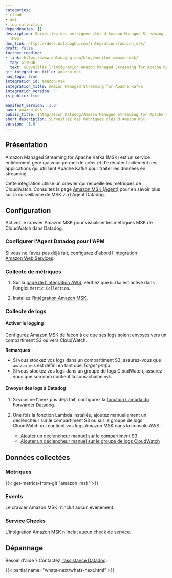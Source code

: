 ```yaml
---
categories:
- cloud
- aws
- log collection
dependencies: []
description: Surveillez des métriques clés d'Amazon Managed Streaming for Apache Kafka
  (MSK).
doc_link: https://docs.datadoghq.com/integrations/amazon_msk/
draft: false
further_reading:
- link: https://www.datadoghq.com/blog/monitor-amazon-msk/
  tag: GitHub
  text: Surveiller l'intégration Amazon Managed Streaming for Apache Kafka avec Datadog
git_integration_title: amazon_msk
has_logo: true
integration_id: amazon-msk
integration_title: Amazon Managed Streaming for Apache Kafka
integration_version: ''
is_public: true

manifest_version: '1.0'
name: amazon_msk
public_title: Intégration Datadog/Amazon Managed Streaming for Apache Kafka
short_description: Surveillez des métriques clés d'Amazon MSK.
version: '1.0'
---
```


## Présentation

Amazon Managed Streaming for Apache Kafka (MSK) est un service entièrement géré qui vous permet de créer et d'exécuter facilement des applications qui utilisent Apache Kafka pour traiter les données en streaming.

Cette intégration utilise un crawler qui recueille les métriques de CloudWatch. Consultez la page [Amazon MSK (Agent)][1] pour en savoir plus sur la surveillance de MSK via l'Agent Datadog.

## Configuration

Activez le crawler Amazon MSK pour visualiser les métriques MSK de CloudWatch dans Datadog.

### Configurer l'Agent Datadog pour l'APM

Si vous ne l'avez pas déjà fait, configurez d'abord l'[intégration Amazon Web Services][2].

### Collecte de métriques

1. Sur la [page de l'intégration AWS][3], vérifiez que `Kafka` est activé dans l'onglet `Metric Collection`.

2. Installez l'[intégration Amazon MSK][4].

### Collecte de logs

#### Activer le logging

Configurez Amazon MSK de façon à ce que ses logs soient envoyés vers un compartiment S3 ou vers CloudWatch.

**Remarques** :
- Si vous stockez vos logs dans un compartiment S3, assurez-vous que `amazon_msk` est défini en tant que _Target prefix_.
- Si vous stockez vos logs dans un groupe de logs CloudWatch, assurez-vous que son nom contient la sous-chaîne `msk`.

#### Envoyer des logs à Datadog

1. Si vous ne l'avez pas déjà fait, configurez la [fonction Lambda du Forwarder Datadog][5].
2. Une fois la fonction Lambda installée, ajoutez manuellement un déclencheur sur le compartiment S3 ou sur le groupe de logs CloudWatch qui contient vos logs Amazon MSK dans la console AWS :

    - [Ajouter un déclencheur manuel sur le compartiment S3][6]
    - [Ajouter un déclencheur manuel sur le groupe de logs CloudWatch][7]

## Données collectées

### Métriques
{{< get-metrics-from-git "amazon_msk" >}}


### Events

Le crawler Amazon MSK n'inclut aucun événement.

### Service Checks

L'intégration Amazon MSK n'inclut aucun check de service.

## Dépannage

Besoin d'aide ? Contactez [l'assistance Datadog][9].



{{< partial name="whats-next/whats-next.html" >}}

[1]: https://docs.datadoghq.com/fr/integrations/amazon_kafka/
[2]: https://docs.datadoghq.com/fr/integrations/amazon_web_services/
[3]: https://app.datadoghq.com/integrations/amazon-web-services
[4]: https://app.datadoghq.com/integrations/amazon-msk
[5]: https://docs.datadoghq.com/fr/logs/guide/forwarder/
[6]: https://docs.datadoghq.com/fr/logs/guide/send-aws-services-logs-with-the-datadog-lambda-function/#collecting-logs-from-s3-buckets
[7]: https://docs.datadoghq.com/fr/logs/guide/send-aws-services-logs-with-the-datadog-lambda-function/#collecting-logs-from-cloudwatch-log-group
[8]: https://github.com/DataDog/dogweb/blob/prod/integration/amazon_msk/amazon_msk_metadata.csv
[9]: https://docs.datadoghq.com/fr/help/

